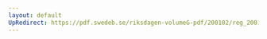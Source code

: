 ```yaml
---
layout: default
UpRedirect: https://pdf.swedeb.se/riksdagen-volumeG-pdf/200102/reg_200102/reg_200102_0619.pdf
---
```

